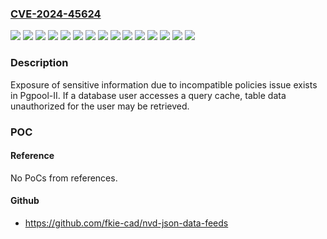 ### [CVE-2024-45624](https://cve.mitre.org/cgi-bin/cvename.cgi?name=CVE-2024-45624)
![](https://img.shields.io/static/v1?label=Product&message=Pgpool-II&color=blue)
![](https://img.shields.io/static/v1?label=Version&message=3.2.0%20&color=brightgreen)
![](https://img.shields.io/static/v1?label=Version&message=4.1.0%20to%204.1.21%20(4.1%20series)%20&color=brightgreen)
![](https://img.shields.io/static/v1?label=Version&message=4.2.0%20to%204.2.18%20(4.2%20series)%20&color=brightgreen)
![](https://img.shields.io/static/v1?label=Version&message=4.3.0%20to%204.3.11%20(4.3%20series)%20&color=brightgreen)
![](https://img.shields.io/static/v1?label=Version&message=4.4.0%20to%204.4.8%20(4.4%20series)%20&color=brightgreen)
![](https://img.shields.io/static/v1?label=Version&message=4.5.0%20to%204.5.3%20(4.5%20series)%20&color=brightgreen)
![](https://img.shields.io/static/v1?label=Version&message=All%20versions%20of%203.2%20series%20&color=brightgreen)
![](https://img.shields.io/static/v1?label=Version&message=All%20versions%20of%203.3%20series%20&color=brightgreen)
![](https://img.shields.io/static/v1?label=Version&message=All%20versions%20of%203.4%20series%20&color=brightgreen)
![](https://img.shields.io/static/v1?label=Version&message=All%20versions%20of%203.5%20series%20&color=brightgreen)
![](https://img.shields.io/static/v1?label=Version&message=All%20versions%20of%203.6%20series%20&color=brightgreen)
![](https://img.shields.io/static/v1?label=Version&message=All%20versions%20of%203.7%20series%20&color=brightgreen)
![](https://img.shields.io/static/v1?label=Version&message=All%20versions%20of%204.0%20series%20&color=brightgreen)
![](https://img.shields.io/static/v1?label=Vulnerability&message=Exposure%20of%20Sensitive%20Information%20Due%20to%20Incompatible%20Policies&color=brightgreen)

### Description

Exposure of sensitive information due to incompatible policies issue exists in Pgpool-II. If a database user accesses a query cache, table data unauthorized for the user may be retrieved.

### POC

#### Reference
No PoCs from references.

#### Github
- https://github.com/fkie-cad/nvd-json-data-feeds

